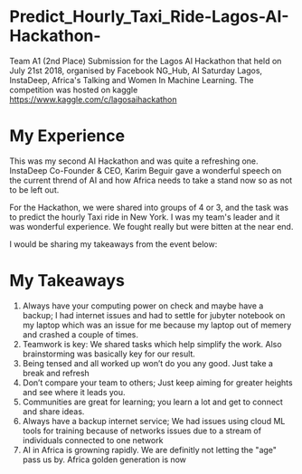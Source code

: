 # Predict_Hourly_Taxi_Ride-Lagos-AI-Hackathon-
Team A1 (2nd Place) Submission for the Lagos AI Hackathon that held on July 21st 2018, organised by Facebook NG_Hub, AI Saturday Lagos, InstaDeep, Africa's Talking and Women In Machine Learning. The competition was hosted on kaggle https://www.kaggle.com/c/lagosaihackathon


# My Experience
This was my second AI Hackathon and was quite a refreshing one. InstaDeep Co-Founder & CEO, Karim Beguir gave a wonderful speech on the current thrend of AI and how Africa needs to take a stand now so as not to be left out.

For the Hackathon, we were shared into groups of 4 or 3, and the task was to predict the hourly Taxi ride in New York.
I was my team's leader and it was wonderful experience. We fought really but were bitten at the near end.

I would be sharing my takeaways from the event below:

# My Takeaways

1. Always have your computing power on check and maybe have a backup; I had internet issues and had to settle for jubyter notebook on my laptop which was an issue for me because my laptop out of memery and crashed a couple of times. 
2. Teamwork is key: We shared tasks which help simplify the work. Also brainstorming was basically key for our result. 
3. Being tensed and all worked up won’t do you any good. Just take a break and refresh 
4. Don’t compare your team to others; Just keep aiming for greater heights and see where it leads you.
5. Communities are great for learning; you learn a lot and get to connect and share ideas. 
6. Always have a backup internet service; We had issues using cloud ML tools for training because of networks issues due to a stream of individuals connected to one network
7. AI in Africa is growning rapidly. We are definitly not letting the "age" pass us by. Africa golden generation is now
